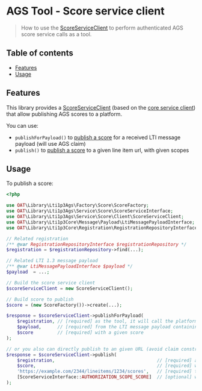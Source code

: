 # AGS Tool - Score service client

> How to use the [ScoreServiceClient](../../src/Service/Score/Client/ScoreServiceClient.php) to perform authenticated AGS score service calls as a tool.

## Table of contents

- [Features](#features)
- [Usage](#usage)

## Features

This library provides a [ScoreServiceClient](../../src/Service/Score/Client/ScoreServiceClient.php) (based on the [core service client](https://github.com/oat-sa/lib-lti1p3-core/blob/master/doc/service/service-client.md)) that allow publishing AGS scores to a platform.

You can use:
- `publishForPayload()` to [publish a score](https://www.imsglobal.org/spec/lti-ags/v2p0#score-publish-service) for a received LTI message payload (will use AGS claim)
- `publish()` to [publish a score](https://www.imsglobal.org/spec/lti-ags/v2p0#score-publish-service) to a given line item url, with given scopes

## Usage

To publish a score:

```php
<?php

use OAT\Library\Lti1p3Ags\Factory\Score\ScoreFactory;
use OAT\Library\Lti1p3Ags\Service\Score\ScoreServiceInterface;
use OAT\Library\Lti1p3Ags\Service\Score\Client\ScoreServiceClient;
use OAT\Library\Lti1p3Core\Message\Payload\LtiMessagePayloadInterface;
use OAT\Library\Lti1p3Core\Registration\RegistrationRepositoryInterface;

// Related registration
/** @var RegistrationRepositoryInterface $registrationRepository */
$registration = $registrationRepository->find(...);

// Related LTI 1.3 message payload
/** @var LtiMessagePayloadInterface $payload */
$payload  = ...;

// Build the score service client
$scoreServiceClient = new ScoreServiceClient();

// Build score to publish
$score = (new ScoreFactory())->create(...);

$response = $scoreServiceClient->publishForPayload(
    $registration, // [required] as the tool, it will call the platform of this registration
    $payload,      // [required] from the LTI message payload containing the AGS claim (got at LTI launch)
    $score         // [required] with a given score
);

// or you also can directly publish to an given URL (avoid claim construction)
$response = $scoreServiceClient->publish(
    $registration,                                      // [required] as the tool, it will call the platform of this registration
    $score,                                             // [required] with a given score    
    'https://example.com/2344/lineitems/1234/scores',   // [required] to a given score service url
    [ScoreServiceInterface::AUTHORIZATION_SCOPE_SCORE]  // [optional] with given scopes
);
```
